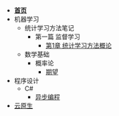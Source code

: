 <!-- docs/_sidebar.md -->
- [**首页**](README.md)
- 机器学习
  - 统计学习方法笔记
    - 第一篇 监督学习
      - [第1章 统计学习方法概论](ml/Learn-Statistical-Learning-Method/ch01/ch01.md)
  - 数学基础
    - 概率论
      - [期望](ml/math4ml/Probability-Theory/E.md)
- 程序设计
  - C#
    - [异步编程](programming-design/csharp/async/async.md)
- [云原生](云原生/)